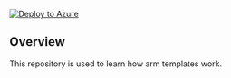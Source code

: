 
[![Deploy to Azure](http://azuredeploy.net/deploybutton.png)](https://portal.azure.com/#create/Microsoft.Template/uri/https%3a%2f%2fraw.githubusercontent.com%2foraclesorg%2ftest-templates%2fmaster%2fmain.json)

## Overview
This repository is used to learn how arm templates work.
